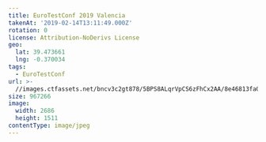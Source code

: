 ```yaml
---
title: EuroTestConf 2019 Valencia
takenAt: '2019-02-14T13:11:49.000Z'
rotation: 0
license: Attribution-NoDerivs License
geo:
  lat: 39.473661
  lng: -0.370034
tags:
  - EuroTestConf
url: >-
  //images.ctfassets.net/bncv3c2gt878/5BPS8ALqrVpCS6zFhCx2AA/8e46813fa0a51f98b5c87c335522dae1/eurotestconf-2019-valencia_32253543827_o
size: 967266
image:
  width: 2686
  height: 1511
contentType: image/jpeg
---
```


